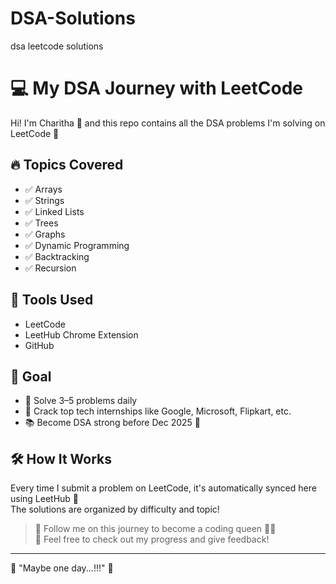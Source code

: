 # DSA-Solutions
 dsa leetcode solutions
 # 💻 My DSA Journey with LeetCode

Hi! I'm Charitha 💖 and this repo contains all the DSA problems I'm solving on LeetCode 🚀

## 🔥 Topics Covered
- ✅ Arrays
- ✅ Strings
- ✅ Linked Lists
- ✅ Trees
- ✅ Graphs
- ✅ Dynamic Programming
- ✅ Backtracking
- ✅ Recursion

## 🚀 Tools Used
- LeetCode
- LeetHub Chrome Extension
- GitHub

## 🎯 Goal
- 📅 Solve 3–5 problems daily
- 💼 Crack top tech internships like Google, Microsoft, Flipkart, etc.
- 📚 Become DSA strong before Dec 2025 💪

## 🛠 How It Works
Every time I submit a problem on LeetCode, it's automatically synced here using LeetHub 🧩  
The solutions are organized by difficulty and topic!

> 🌟 Follow me on this journey to become a coding queen 👑✨  
> 💬 Feel free to check out my progress and give feedback!

---

🌈 "Maybe one day...!!!" 🌈
